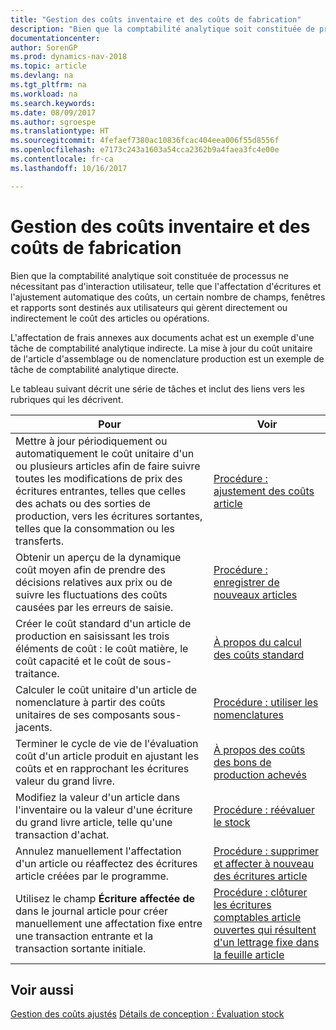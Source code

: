 ```yaml
---
title: "Gestion des coûts inventaire et des coûts de fabrication"
description: "Bien que la comptabilité analytique soit constituée de processus ne nécessitant pas d'interaction utilisateur, telle que l'affectation d'écritures et l'ajustement automatique des coûts, un certain nombre de champs, fenêtres et rapports sont destinés aux utilisateurs qui gèrent directement ou indirectement le coût des articles ou opérations."
documentationcenter: 
author: SorenGP
ms.prod: dynamics-nav-2018
ms.topic: article
ms.devlang: na
ms.tgt_pltfrm: na
ms.workload: na
ms.search.keywords: 
ms.date: 08/09/2017
ms.author: sgroespe
ms.translationtype: HT
ms.sourcegitcommit: 4fefaef7380ac10836fcac404eea006f55d8556f
ms.openlocfilehash: e7173c243a1603a54cca2362b9a4faea3fc4e00e
ms.contentlocale: fr-ca
ms.lasthandoff: 10/16/2017

---
```

# <a name="handling-inventory-and-manufacturing-costs"></a>Gestion des coûts inventaire et des coûts de fabrication
Bien que la comptabilité analytique soit constituée de processus ne nécessitant pas d'interaction utilisateur, telle que l'affectation d'écritures et l'ajustement automatique des coûts, un certain nombre de champs, fenêtres et rapports sont destinés aux utilisateurs qui gèrent directement ou indirectement le coût des articles ou opérations.  

 L'affectation de frais annexes aux documents achat est un exemple d'une tâche de comptabilité analytique indirecte. La mise à jour du coût unitaire de l'article d'assemblage ou de nomenclature production est un exemple de tâche de comptabilité analytique directe.  

 Le tableau suivant décrit une série de tâches et inclut des liens vers les rubriques qui les décrivent.   

|**Pour**|**Voir**|  
|------------|-------------|  
|Mettre à jour périodiquement ou automatiquement le coût unitaire d'un ou plusieurs articles afin de faire suivre toutes les modifications de prix des écritures entrantes, telles que celles des achats ou des sorties de production, vers les écritures sortantes, telles que la consommation ou les transferts.|[Procédure : ajustement des coûts article](inventory-how-adjust-item-costs.md)|  
|Obtenir un aperçu de la dynamique coût moyen afin de prendre des décisions relatives aux prix ou de suivre les fluctuations des coûts causées par les erreurs de saisie.|[Procédure : enregistrer de nouveaux articles](inventory-how-register-new-items.md)|  
|Créer le coût standard d'un article de production en saisissant les trois éléments de coût : le coût matière, le coût capacité et le coût de sous-traitance.|[À propos du calcul des coûts standard](finance-about-calculating-standard-cost.md)|  
|Calculer le coût unitaire d'un article de nomenclature à partir des coûts unitaires de ses composants sous-jacents.|[Procédure : utiliser les nomenclatures](inventory-how-work-BOMs.md)|  
|Terminer le cycle de vie de l'évaluation coût d'un article produit en ajustant les coûts et en rapprochant les écritures valeur du grand livre.|[À propos des coûts des bons de production achevés](finance-about-finished-production-order-costs.md)|  
|Modifiez la valeur d'un article dans l'inventaire ou la valeur d'une écriture du grand livre article, telle qu'une transaction d'achat.|[Procédure : réévaluer le stock](inventory-how-revalue-inventory.md)|
|Annulez manuellement l'affectation d'un article ou réaffectez des écritures article créées par le programme.|[Procédure : supprimer et affecter à nouveau des écritures article](finance-how-to-remove-and-reapply-item-entries.md)|  
|Utilisez le champ **Écriture affectée de** dans le journal article pour créer manuellement une affectation fixe entre une transaction entrante et la transaction sortante initiale.|[Procédure : clôturer les écritures comptables article ouvertes qui résultent d'un lettrage fixe dans la feuille article](finance-how-to-close-open-item-ledger-entries-resulting-from-fixed-application-in-the-item-journal.md)|  

## <a name="see-also"></a>Voir aussi  
[Gestion des coûts ajustés](finance-manage-inventory-costs.md)
[Détails de conception : Évaluation stock](design-details-inventory-costing.md)

